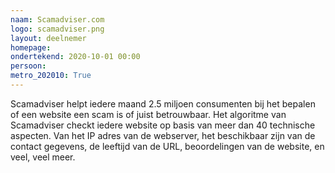 ```yaml
---
naam: Scamadviser.com
logo: scamadviser.png
layout: deelnemer
homepage:
ondertekend: 2020-10-01 00:00
persoon: 
metro_202010: True
---
```

Scamadviser helpt iedere maand 2.5 miljoen consumenten bij het bepalen of een website een scam is of juist betrouwbaar. Het algoritme van Scamadviser checkt iedere website op basis van meer dan 40 technische aspecten. Van het IP adres van de webserver, het beschikbaar zijn van de contact gegevens, de leeftijd van de URL, beoordelingen van de website, en veel, veel meer. 
